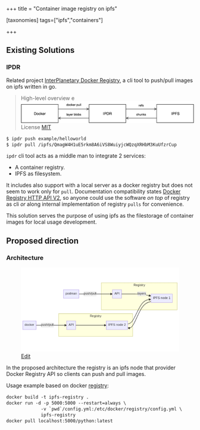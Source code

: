 +++
title = "Container image registry on ipfs"

[taxonomies]
tags=["ipfs","containers"]

+++

## Existing Solutions

### IPDR

Related project [InterPlanetary Docker Registry](https://github.com/ipdr/ipdr), a cli tool to push/pull images on ipfs written in go.

> High-level overview
e <img src="/assets/blog/container_image_registry_on_ipfs/ipdr_arch.png" />
> License [MIT](https://github.com/ipdr/ipdr/blob/master/LICENSE)

```
$ ipdr push example/helloworld
$ ipdr pull /ipfs/QmagW4H1uE5rkm8A6iVS8WuiyjcWQzqXRHbM3KuUfzrCup
```

`ipdr` cli tool acts as a middle man to integrate 2 services:
- A container registry.
- IPFS as filesystem.

It includes also support with a local server as a docker registry but does not seem to work only for `pull`.  Documentation compatibility states [Docker Registry HTTP API V2](https://docs.docker.com/registry/spec/api/#docker-registry-http-api-v2), so anyone could use the software _on top_ of registry as cli _or_ along internal implementation of registry `pulls` for convenience.

This solution serves the purpose of using ipfs as the filestorage of container images for local usage development.

## Proposed direction

### Architecture

<figure>
  <img src="/assets/blog/container_image_registry_on_ipfs/arch.png" />
  <figcaption><a href="https://mermaid.live/edit/#pako:eNp1kLkOwjAMhl8l8kyF6NiBCTYmWCNVpnFpRC7lGCrg3UkJiNtDZMXf__s4QWcFQQMHj25gmy03LIezQqNhVbU8uxSGuUtKnRk6yUq9vCHti8zTQYbox_I9xYRWlcKRfMguTLo-tCa3ahcFIiP-mNRPlxcVe3f5CdXsZ6v7PF_l-mMSYbsj-Y-lb0KYgSavUYp8qdNEc4gDaeLQ5FRQj0lFDtxcMpqcwEhrIaP10PSoAs0AU7S70XTQRJ_oAa0k5uX1nbpcAbY9f_0">Edit</a></figcaption>
</figure>

In the proposed architecture the registry is an ipfs node that provider Docker Registry API so clients can push and pull images.

Usage example based on docker [registry](https://docs.docker.com/registry/configuration/):
```
docker build -t ipfs-registry .
docker run -d -p 5000:5000 --restart=always \
             -v `pwd`/config.yml:/etc/docker/registry/config.yml \
             ipfs-registry
docker pull localhost:5000/python:latest
```
